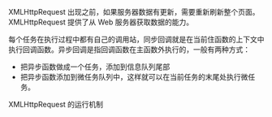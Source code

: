 XMLHttpRequest 出现之前，如果服务器数据有更新，需要重新刷新整个页面。XMLHttpRequest 提供了从 Web 服务器获取数据的能力。

每个任务在执行过程中都有自己的调用站，同步回调就是在当前住函数的上下文中执行回调函数。异步回调是指回调函数在主函数外执行的，一般有两种方式：

- 把异步函数做成一个任务，添加到信息队列尾部
- 把异步函数添加到微任务队列中，这样就可以在当前任务的末尾处执行微任务。



XMLHttpRequest 的运行机制

